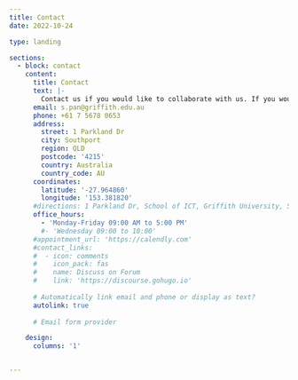 ```yaml
---
title: Contact
date: 2022-10-24

type: landing

sections:
  - block: contact
    content:
      title: Contact
      text: |-
        Contact us if you would like to collaborate with us. If you would like to explore PhD/visiting opportunities, please see the information [HERE](../post/phd-position/).
      email: s.pan@griffith.edu.au
      phone: +61 7 5678 0653
      address:
        street: 1 Parkland Dr
        city: Southport
        region: QLD
        postcode: '4215'
        country: Australia
        country_code: AU
      coordinates:
        latitude: '-27.964860'
        longitude: '153.381820'
      #directions: 1 Parkland Dr, School of ICT, Griffith University, Southport, QLD 4125, Australia
      office_hours:
        - 'Monday-Friday 09:00 AM to 5:00 PM'
        #- 'Wednesday 09:00 to 10:00'
      #appointment_url: 'https://calendly.com'
      #contact_links:
      #  - icon: comments
      #    icon_pack: fas
      #    name: Discuss on Forum
      #    link: 'https://discourse.gohugo.io'
    
      # Automatically link email and phone or display as text?
      autolink: true
    
      # Email form provider

    design:
      columns: '1'


---
```

